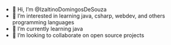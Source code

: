 - 👋 Hi, I’m @IzaltinoDomingosDeSouza
- 👀 I’m interested in learning java, csharp, webdev, and others programming languages
- 🌱 I’m currently learning java
- 💞️ I’m looking to collaborate on open source projects
